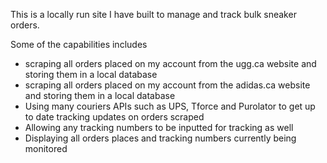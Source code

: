 This is a locally run site I have built to manage and track bulk sneaker orders.

Some of the capabilities includes
- scraping all orders placed on my account from the ugg.ca website and storing them in a local database
- scraping all orders placed on my account from the adidas.ca website and storing them in a local database
- Using many couriers APIs such as UPS, Tforce and Purolator to get up to date tracking updates on orders scraped
- Allowing any tracking numbers to be inputted for tracking as well
- Displaying all orders places and tracking numbers currently being monitored
